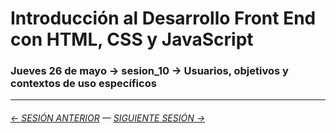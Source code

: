 # Introducción al Desarrollo Front End con HTML, CSS y JavaScript

### Jueves 26 de mayo → sesion_10 → Usuarios, objetivos y contextos de uso específicos


- - - - - - - 

###### [← SESIÓN ANTERIOR](https://github.com/profesorfaco/front-end/tree/main/sesion_09) — [SIGUIENTE SESIÓN →](https://github.com/profesorfaco/front-end/tree/main/sesion_11)
